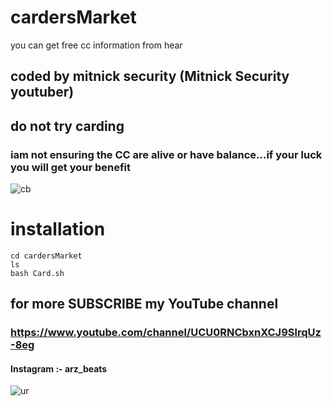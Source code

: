 # cardersMarket
you can get free cc information from hear
## coded by mitnick security (Mitnick Security youtuber)
## do not try carding

### iam not ensuring the CC are alive or have balance...if your luck you will get your benefit
![cb](https://user-images.githubusercontent.com/56509491/67160191-c2fe3280-f36b-11e9-9caf-b1947b9c1bda.JPG)

# installation

``` 
cd cardersMarket
ls
bash Card.sh

```

## for more SUBSCRIBE my YouTube channel
### https://www.youtube.com/channel/UCU0RNCbxnXCJ9SlrqUz-8eg

#### Instagram :- arz_beats


![ur](https://user-images.githubusercontent.com/56509491/66862492-9e423d80-efae-11e9-8b2f-004d5381297a.png)
